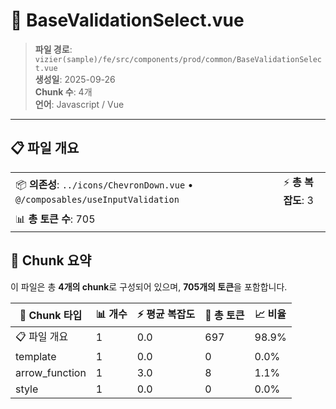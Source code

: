 # 📄 BaseValidationSelect.vue

> **파일 경로**: `vizier(sample)/fe/src/components/prod/common/BaseValidationSelect.vue`  
> **생성일**: 2025-09-26  
> **Chunk 수**: 4개  
> **언어**: Javascript / Vue
---





## 📋 파일 개요

| | |
|--|--|
| 📦 **의존성**: `../icons/ChevronDown.vue` • `@/composables/useInputValidation` | ⚡ **총 복잡도**: 3 |
| 📊 **총 토큰 수**: 705 |  |






## 🧩 Chunk 요약

이 파일은 총 **4개의 chunk**로 구성되어 있으며, **705개의 토큰**을 포함합니다.

| 🧩 Chunk 타입 | 📊 개수 | ⚡ 평균 복잡도 | 📝 총 토큰 | 📈 비율 |
|---------------|--------|-------------|----------|--------|
| 📋 파일 개요 | 1 | 0.0 | 697 | 98.9% |
| template | 1 | 0.0 | 0 | 0.0% |
| arrow_function | 1 | 3.0 | 8 | 1.1% |
| style | 1 | 0.0 | 0 | 0.0% |

